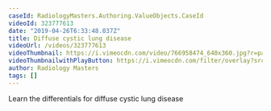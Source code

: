 ```yaml
---
caseId: RadiologyMasters.Authoring.ValueObjects.CaseId
videoId: 323777613
date: "2019-04-26T6:33:48.037Z"
title: Diffuse cystic lung disease
videoUrl: /videos/323777613
videoThumbnail: https://i.vimeocdn.com/video/766958474_640x360.jpg?r=pad
videoThumbnailwithPlayButton: https://i.vimeocdn.com/filter/overlay?src0=https://i.vimeocdn.com/video/766958474_640x360.jpg?r=pad&src1=http%3A%2F%2Ff.vimeocdn.com%2Fp%2Fimages%2Fcrawler_play.png
author: Radiology Masters
tags: []
---
```


Learn the differentials for diffuse cystic lung disease